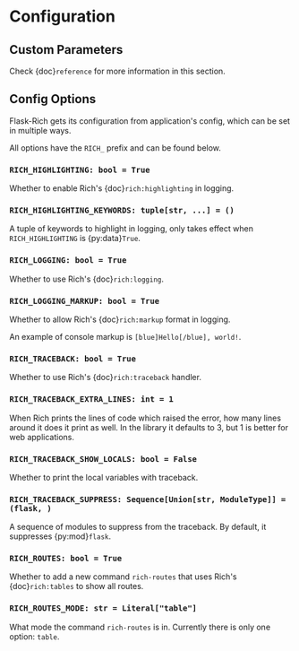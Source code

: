 # Configuration

## Custom Parameters

Check {doc}`reference` for more information in this section.

## Config Options

Flask-Rich gets its configuration from application's config, which can be set in multiple ways.

All options have the `RICH_` prefix and can be found below.

### `RICH_HIGHLIGHTING: bool = True`

Whether to enable Rich's {doc}`rich:highlighting` in logging.

### `RICH_HIGHLIGHTING_KEYWORDS: tuple[str, ...] = ()`

A tuple of keywords to highlight in logging, only takes effect when `RICH_HIGHLIGHTING` is {py:data}`True`.

### `RICH_LOGGING: bool = True`

Whether to use Rich's {doc}`rich:logging`.

### `RICH_LOGGING_MARKUP: bool = True`

Whether to allow Rich's {doc}`rich:markup` format in logging.

An example of console markup is `[blue]Hello[/blue], world!`.

### `RICH_TRACEBACK: bool = True`

Whether to use Rich's {doc}`rich:traceback` handler.

### `RICH_TRACEBACK_EXTRA_LINES: int = 1`

When Rich prints the lines of code which raised the error, how many lines around it does it print as well. In the library it defaults to 3, but 1 is better for web applications.

### `RICH_TRACEBACK_SHOW_LOCALS: bool = False`

Whether to print the local variables with traceback.

### `RICH_TRACEBACK_SUPPRESS: Sequence[Union[str, ModuleType]] = (flask, )`

A sequence of modules to suppress from the traceback. By default, it suppresses {py:mod}`flask`.

### `RICH_ROUTES: bool = True`

Whether to add a new command `rich-routes` that uses Rich's {doc}`rich:tables` to show all routes. 

### `RICH_ROUTES_MODE: str = Literal["table"]`

What mode the command `rich-routes` is in. Currently there is only one option: `table`.
